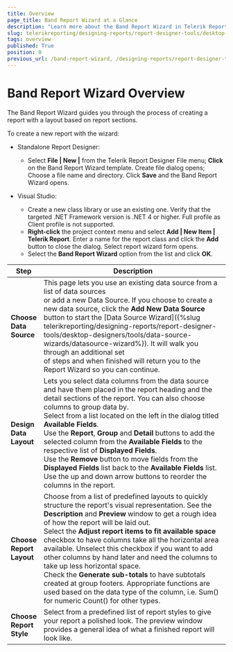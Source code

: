 ```yaml
---
title: Overview
page_title: Band Report Wizard at a Glance
description: "Learn more about the Band Report Wizard in Telerik Reporting and how you may use it to create Band reports."
slug: telerikreporting/designing-reports/report-designer-tools/desktop-designers/tools/report-wizards/band-report-wizard/overview
tags: overview
published: True
position: 0
previous_url: /band-report-wizard, /designing-reports/report-designer-tools/desktop-designers/tools/report-wizards/band-report-wizard/
---
```


<style>
table th:first-of-type {
	width: 15%;
}
table th:nth-of-type(2) {
	width: 85%;
}
</style>

# Band Report Wizard Overview

The Band Report Wizard guides you through the process of creating a report with a layout based on report sections.

To create a new report with the wizard:

* Standalone Report Designer:

	+ Select __File | New |__ from the Telerik Report Designer File menu; __Click__ on the Band Report Wizard template. Create file dialog opens; Choose a file name and directory. Click __Save__ and the Band Report Wizard opens.

* Visual Studio:

	+ Create a new class library or use an existing one. Verify that the targeted .NET Framework version is .NET 4 or higher. Full profile as Client profile is not supported.
	+ __Right-click__ the project context menu and select __Add | New Item | Telerik Report__. Enter a name for the report class and click the __Add__ button to close the dialog. Select report wizard form opens.
	+ Select the __Band Report Wizard__ option from the list and click __OK__.

| __Step__ | __Description__ |
| ------ | ------ |
| __Choose Data Source__ |This page lets you use an existing data source from a list of data sources<br/> or add a new Data Source. If you choose to create a new data source, click the __Add New Data Source__ button to start the [Data Source Wizard]({%slug telerikreporting/designing-reports/report-designer-tools/desktop-designers/tools/data-source-wizards/datasource-wizard%}). It will walk you through an additional set<br/>of steps and when finished will return you to the Report Wizard so you can continue.|
| __Design Data Layout__ |Lets you select data columns from the data source and have them placed in the report heading and the detail sections of the report. You can also choose columns to group data by.<br/>Select from a list located on the left in the dialog titled __Available Fields__.<br/> Use the __Report__, __Group__ and __Detail__ buttons to add the selected column from the __Available Fields__ to the respective list of __Displayed Fields__.<br/> Use the __Remove__ button to move fields from the __Displayed Fields__ list back to the __Available Fields__ list. Use the up and down arrow buttons to reorder the columns in the report. |
| __Choose Report Layout__ |Choose from a list of predefined layouts to quickly structure the report's visual representation. See the __Description__ and __Preview__ window to get a rough idea of how the report will be laid out.<br/> Select the __Adjust report items to fit available space__ checkbox to have columns take all the horizontal area available. Unselect this checkbox if you want to add other columns by hand later and need the columns to take up less horizontal space.<br/> Check the __Generate sub-totals__ to have subtotals created at group footers. Appropriate functions are used based on the data type of the column, i.e. Sum() for numeric Count() for other types.|
| __Choose Report Style__ |Select from a predefined list of report styles to give your report a polished look. The preview window provides a general idea of what a finished report will look like.|
